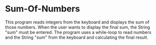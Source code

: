 # Sum-Of-Numbers
This program reads integers from the keyboard and displays the sum of those numbers.
When the user wants to display the final sum, the String "sum" must be entered.
The program uses a while-loop to read numbers and the String "sum" from the keyboard and calculating the final result.

